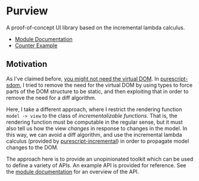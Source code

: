 # Purview

A proof-of-concept UI library based on the incremental lambda calculus.

- [Module Documentation](generated-docs/Firkin.md)
- [Counter Example](test/Main.purs)

## Motivation

As I've claimed before, [you might not need the virtual DOM](http://blog.functorial.com/posts/2018-03-12-You-Might-Not-Need-The-Virtual-DOM.html). In [purescript-sdom](https://github.com/paf31/purescript-sdom/), I tried to remove the need for the virtual DOM by using types to force parts of the DOM structure to be static, and then exploiting that in order to remove the need for a diff algorithm.

Here, I take a different approach, where I restrict the rendering function `model -> view` to the class of _incrementalizable functions_. That is, the rendering function must be computable in the regular sense, but it must also tell us how the view _changes_ in response to changes in the model. In this way, we can avoid a diff algorithm, and use the incremental lambda calculus (provided by [purescript-incremental](https://github.com/paf31/purescript-incremental/)) in order to propagate model changes to the DOM.

The approach here is to provide an unopinionated toolkit which can be used to define a variety of APIs. An example API is provided for reference. See the [module documentation](generated-docs/Purview.md) for an overview of the API.
